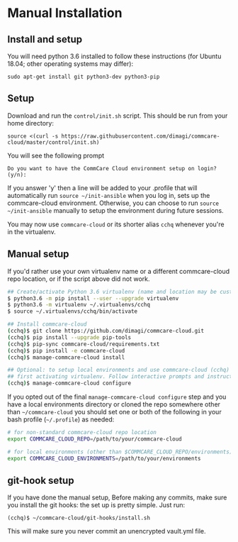 # Manual Installation

## Install and setup
You will need python 3.6 installed to follow these instructions (for
Ubuntu 18.04; other operating systems may differ):

```
sudo apt-get install git python3-dev python3-pip
```

## Setup

Download and run the `control/init.sh` script. This should be run from your home directory:

```
source <(curl -s https://raw.githubusercontent.com/dimagi/commcare-cloud/master/control/init.sh)
```
You will see the following prompt
```
Do you want to have the CommCare Cloud environment setup on login?
(y/n):
```
If you answer 'y' then a line will be added to your .profile that will automatically run `source ~/init-ansible`
when you log in, sets up the commcare-cloud environment.
Otherwise, you can choose to run `source ~/init-ansible` manually to setup the environment during future sessions.

You may now use `commcare-cloud` or its shorter alias `cchq` whenever you're in the virtualenv.

## Manual setup

If you'd rather use your own virtualenv name or a different commcare-cloud repo
location, or if the script above did not work.

```sh
## Create/activate Python 3.6 virtualenv (name and location may be customized)
$ python3.6 -m pip install --user --upgrade virtualenv
$ python3.6 -m virtualenv ~/.virtualenvs/cchq
$ source ~/.virtualenvs/cchq/bin/activate

## Install commcare-cloud
(cchq)$ git clone https://github.com/dimagi/commcare-cloud.git
(cchq)$ pip install --upgrade pip-tools
(cchq)$ pip-sync commcare-cloud/requirements.txt
(cchq)$ pip install -e commcare-cloud
(cchq)$ manage-commcare-cloud install

## Optional: to setup local environments and use commcare-cloud (cchq) without
## first activating virtualenv. Follow interactive prompts and instructions.
(cchq)$ manage-commcare-cloud configure
```

If you opted out of the final `manage-commcare-cloud configure` step and you
have a local environments directory or cloned the repo somewhere other than
`~/commcare-cloud` you should set one or both of the following in your bash
profile (`~/.profile`) as needed:

```sh
# for non-standard commcare-cloud repo location
export COMMCARE_CLOUD_REPO=/path/to/your/commcare-cloud

# for local environments (other than $COMMCARE_CLOUD_REPO/environments)
export COMMCARE_CLOUD_ENVIRONMENTS=/path/to/your/environments
```

## git-hook setup

If you have done the manual setup, Before making any commits, make sure you install the git hooks:
the set up is pretty simple. Just run:

```
(cchq)$ ~/commcare-cloud/git-hooks/install.sh
```

This will make sure you never commit an unencrypted vault.yml file.
